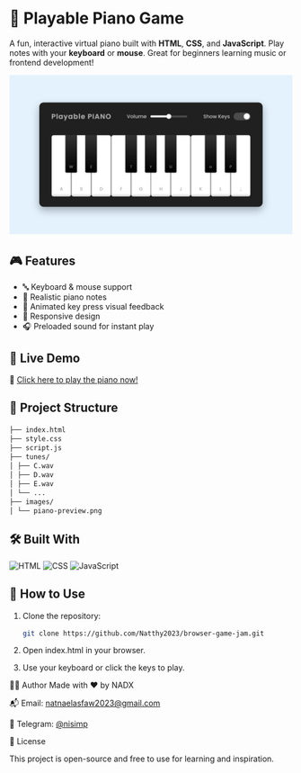 # 🎹 Playable Piano Game

A fun, interactive virtual piano built with **HTML**, **CSS**, and **JavaScript**. Play notes with your **keyboard** or **mouse**. Great for beginners learning music or frontend development!

![Piano Demo](images/piano-preview.png)



## 🎮 Features

- 🔤 Keyboard & mouse support  
- 🎼 Realistic piano notes  
- 🎨 Animated key press visual feedback  
- 📱 Responsive design  
- 🎧 Preloaded sound for instant play


## 🚀 Live Demo

🔗 [Click here to play the piano now!](https://natthy2023.github.io/browser-game-jam/Playable-Piano/)  



## 📂 Project Structure

```Playable-Piano/
├── index.html
├── style.css 
├── script.js 
├── tunes/ 
│ ├── C.wav
│ ├── D.wav
│ ├── E.wav
│ └── ...
├── images/
│ └── piano-preview.png
```



## 🛠️ Built With

![HTML](https://img.shields.io/badge/HTML-5-orange?logo=html5)
![CSS](https://img.shields.io/badge/CSS-3-blue?logo=css3)
![JavaScript](https://img.shields.io/badge/JavaScript-ES6-yellow?logo=javascript)



## 🧠 How to Use

1. Clone the repository:
   ```bash
   git clone https://github.com/Natthy2023/browser-game-jam.git
   ```
2. Open index.html in your browser.

3. Use your keyboard or click the keys to play.

👨‍💻 Author
Made with ❤️ by NADX

📬 Email: [natnaelasfaw2023@gmail.com](mailto:natnaelasfaw2023@gmail.com)  

💬 Telegram: [@nisimp](https://t.me/nisimp)

📄 License

This project is open-source and free to use for learning and inspiration.

